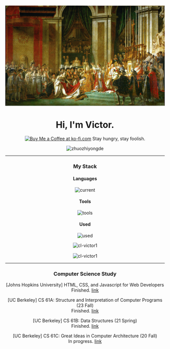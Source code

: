 
<div align="center">

![The_Coronation_of_Napoleon.png](Napoleon.jpg)

<p align="center">
  <h1>Hi, I'm Victor.</h1>
  <a href='https://ko-fi.com/Z8Z111YRWQ' target='_blank'><img height='36' style='border:0px;height:36px;' src='https://storage.ko-fi.com/cdn/kofi4.png?v=3' border='0' alt='Buy Me a Coffee at ko-fi.com' /></a>
  Stay hungry, stay foolish.
</p>


<p align="center">
  <img src="https://github-readme-stats.vercel.app/api?username=cl-victor1&count_private=true&show_icons=true&theme=github_dark&title_color=FFE652&text_color=71DFE7&hide_border=1&border_radius=10" alt="zhuozhiyongde">
  </p>
  
---

### My Stack

#### Languages

![current](https://skillicons.dev/icons?i=py,java,bash,md,js,html,css,c,latex&perline=6&theme=dark)

#### Tools

![tools](https://skillicons.dev/icons?i=pytorch,sublime,sklearn,ubuntu,ps,regex,powershell,pycharm,github,vscode,linux,git,visualstudio,idea,mysql,vim,react,clion&perline=6&theme=dark)

#### Used

![used](https://skillicons.dev/icons?i=windows,linkedin,obsidian,twitter,stackoverflow,gmail,instagram,anaconda,apple,azure,discord&perline=6&theme=dark)

<p align="center">
  <img src="https://github-readme-stats.vercel.app/api/top-langs/?username=cl-victor1&layout=compact&hide=html&title_color=FFE652&theme=radical&text_color=71DFE7&hide_border=1&border_radius=10" alt="cl-victor1">
</p>

<p><img align="center" src="https://github-readme-streak-stats.herokuapp.com/?user=cl-victor1&theme=dark" alt="cl-victor1" /></p>

---

### Computer Science Study  
[Johns Hopkins University] HTML, CSS, and Javascript for Web Developers   
Finished. [link](https://github.com/cl-victor1/HTML-CSS-and-Javascript-for-Web-Developers)  
  
[UC Berkeley] CS 61A: Structure and Interpretation of Computer Programs (23 Fall)   
Finished. [link](https://github.com/cl-victor1/CS61A-23FALL)  
  
[UC Berkeley] CS 61B: Data Structures (21 Spring)  
Finished. [link](https://github.com/cl-victor1/cs61b-sp21)  
  
[UC Berkeley] CS 61C: Great Ideas in Computer Architecture (20 Fall)   
In progress. [link](https://github.com/cl-victor1/CS61C-20FALL) 

</div>
